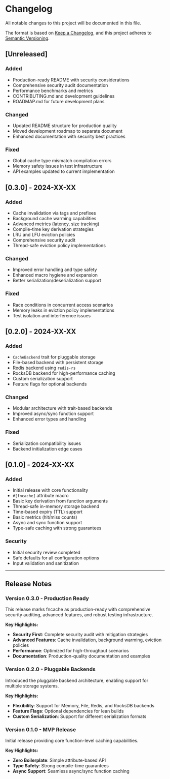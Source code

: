 # Changelog

All notable changes to this project will be documented in this file.

The format is based on [Keep a Changelog](https://keepachangelog.com/en/1.0.0/),
and this project adheres to [Semantic Versioning](https://semver.org/spec/v2.0.0.html).

## [Unreleased]

### Added

- Production-ready README with security considerations
- Comprehensive security audit documentation
- Performance benchmarks and metrics
- CONTRIBUTING.md and development guidelines
- ROADMAP.md for future development plans

### Changed

- Updated README structure for production quality
- Moved development roadmap to separate document
- Enhanced documentation with security best practices

### Fixed

- Global cache type mismatch compilation errors
- Memory safety issues in test infrastructure
- API examples updated to current implementation

## [0.3.0] - 2024-XX-XX

### Added

- Cache invalidation via tags and prefixes
- Background cache warming capabilities
- Advanced metrics (latency, size tracking)
- Compile-time key derivation strategies
- LRU and LFU eviction policies
- Comprehensive security audit
- Thread-safe eviction policy implementations

### Changed

- Improved error handling and type safety
- Enhanced macro hygiene and expansion
- Better serialization/deserialization support

### Fixed

- Race conditions in concurrent access scenarios
- Memory leaks in eviction policy implementations
- Test isolation and interference issues

## [0.2.0] - 2024-XX-XX

### Added

- `CacheBackend` trait for pluggable storage
- File-based backend with persistent storage
- Redis backend using `redis-rs`
- RocksDB backend for high-performance caching
- Custom serialization support
- Feature flags for optional backends

### Changed

- Modular architecture with trait-based backends
- Improved async/sync function support
- Enhanced error types and handling

### Fixed

- Serialization compatibility issues
- Backend initialization edge cases

## [0.1.0] - 2024-XX-XX

### Added

- Initial release with core functionality
- `#[fncache]` attribute macro
- Basic key derivation from function arguments
- Thread-safe in-memory storage backend
- Time-based expiry (TTL) support
- Basic metrics (hit/miss counts)
- Async and sync function support
- Type-safe caching with strong guarantees

### Security

- Initial security review completed
- Safe defaults for all configuration options
- Input validation and sanitization

---

## Release Notes

### Version 0.3.0 - Production Ready

This release marks fncache as production-ready with comprehensive security auditing, advanced features, and robust testing infrastructure.

**Key Highlights:**

- **Security First**: Complete security audit with mitigation strategies
- **Advanced Features**: Cache invalidation, background warming, eviction policies
- **Performance**: Optimized for high-throughput scenarios
- **Documentation**: Production-quality documentation and examples

### Version 0.2.0 - Pluggable Backends

Introduced the pluggable backend architecture, enabling support for multiple storage systems.

**Key Highlights:**

- **Flexibility**: Support for Memory, File, Redis, and RocksDB backends
- **Feature Flags**: Optional dependencies for lean builds
- **Custom Serialization**: Support for different serialization formats

### Version 0.1.0 - MVP Release

Initial release providing core function-level caching capabilities.

**Key Highlights:**

- **Zero Boilerplate**: Simple attribute-based API
- **Type Safety**: Strong compile-time guarantees
- **Async Support**: Seamless async/sync function caching
